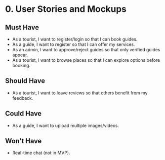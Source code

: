 # 0. User Stories and Mockups

## Must Have
- As a tourist, I want to register/login so that I can book guides.
- As a guide, I want to register so that I can offer my services.
- As an admin, I want to approve/reject guides so that only verified guides appear.
- As a tourist, I want to browse places so that I can explore options before booking.

## Should Have
- As a tourist, I want to leave reviews so that others benefit from my feedback.

## Could Have
- As a guide, I want to upload multiple images/videos.

## Won’t Have
- Real-time chat (not in MVP).
